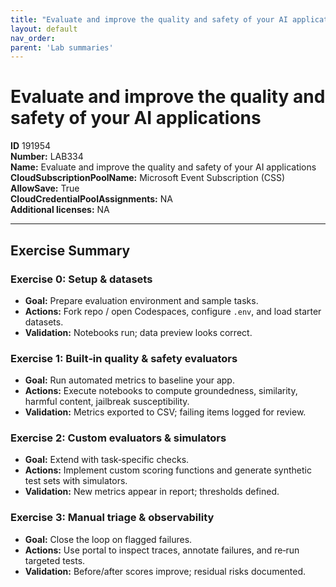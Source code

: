 ```yaml
---
title: "Evaluate and improve the quality and safety of your AI applications"
layout: default
nav_order:
parent: 'Lab summaries'
---
```


# Evaluate and improve the quality and safety of your AI applications

**ID** 191954  
**Number:** LAB334  
**Name:** Evaluate and improve the quality and safety of your AI applications
**CloudSubscriptionPoolName:** Microsoft Event Subscription (CSS)  
**AllowSave:** True  
**CloudCredentialPoolAssignments:** NA  
**Additional licenses:** NA  

---

## Exercise Summary
### Exercise 0: Setup & datasets
- **Goal:** Prepare evaluation environment and sample tasks.
- **Actions:** Fork repo / open Codespaces, configure `.env`, and load starter datasets.
- **Validation:** Notebooks run; data preview looks correct.

### Exercise 1: Built‑in quality & safety evaluators
- **Goal:** Run automated metrics to baseline your app.
- **Actions:** Execute notebooks to compute groundedness, similarity, harmful content, jailbreak susceptibility.
- **Validation:** Metrics exported to CSV; failing items logged for review.

### Exercise 2: Custom evaluators & simulators
- **Goal:** Extend with task‑specific checks.
- **Actions:** Implement custom scoring functions and generate synthetic test sets with simulators.
- **Validation:** New metrics appear in report; thresholds defined.

### Exercise 3: Manual triage & observability
- **Goal:** Close the loop on flagged failures.
- **Actions:** Use portal to inspect traces, annotate failures, and re‑run targeted tests.
- **Validation:** Before/after scores improve; residual risks documented.
